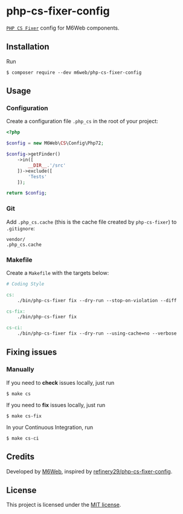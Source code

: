 # php-cs-fixer-config

[`PHP CS Fixer`](http://github.com/FriendsOfPHP/PHP-CS-Fixer) config for M6Web components.

## Installation

Run

```
$ composer require --dev m6web/php-cs-fixer-config
```

## Usage

### Configuration

Create a configuration file `.php_cs` in the root of your project:

```php
<?php

$config = new M6Web\CS\Config\Php72;

$config->getFinder()
    ->in([
        __DIR__.'/src'
    ])->exclude([
        'Tests'
    ]);

return $config;
```

### Git

Add `.php_cs.cache` (this is the cache file created by `php-cs-fixer`) to `.gitignore`:

```
vendor/
.php_cs.cache
```

### Makefile

Create a `Makefile` with the targets below:

```Makefile
# Coding Style

cs:
	./bin/php-cs-fixer fix --dry-run --stop-on-violation --diff

cs-fix:
	./bin/php-cs-fixer fix

cs-ci:
	./bin/php-cs-fixer fix --dry-run --using-cache=no --verbose
```

## Fixing issues

### Manually

If you need to **check** issues locally, just run

```
$ make cs
```

If you need to **fix** issues locally, just run

```
$ make cs-fix
```

In your Continuous Integration, run

```
$ make cs-ci
```

## Credits

Developed by [M6Web](http://tech.m6web.fr/), inspired by [refinery29/php-cs-fixer-config](https://github.com/refinery29/php-cs-fixer-config).

## License

This project is licensed under the [MIT license](LICENSE).
